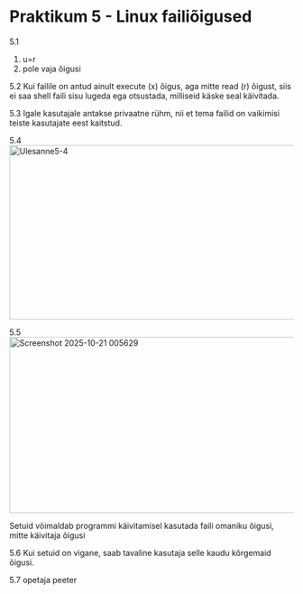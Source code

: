 # Praktikum 5 - Linux failiõigused

5.1
1) u=r
2) pole vaja õigusi

5.2
Kui failile on antud ainult execute (x) õigus, aga mitte read (r) õigust, siis ei saa shell faili sisu lugeda ega otsustada, milliseid käske seal käivitada.

5.3
Igale kasutajale antakse privaatne rühm, nii et tema failid on vaikimisi teiste kasutajate eest kaitstud.

5.4
<img width="803" height="309" alt="Ulesanne5-4" src="https://github.com/user-attachments/assets/879b7436-6d8f-46e8-a24f-badccf8ccf6a" />


5.5
<img width="662" height="312" alt="Screenshot 2025-10-21 005629" src="https://github.com/user-attachments/assets/50bc29b7-f367-4a0d-900f-440a3b939406" />

Setuid võimaldab programmi käivitamisel kasutada faili omaniku õigusi, mitte käivitaja õigusi

5.6
Kui setuid on vigane, saab tavaline kasutaja selle kaudu kõrgemaid õigusi.

5.7
opetaja
peeter

